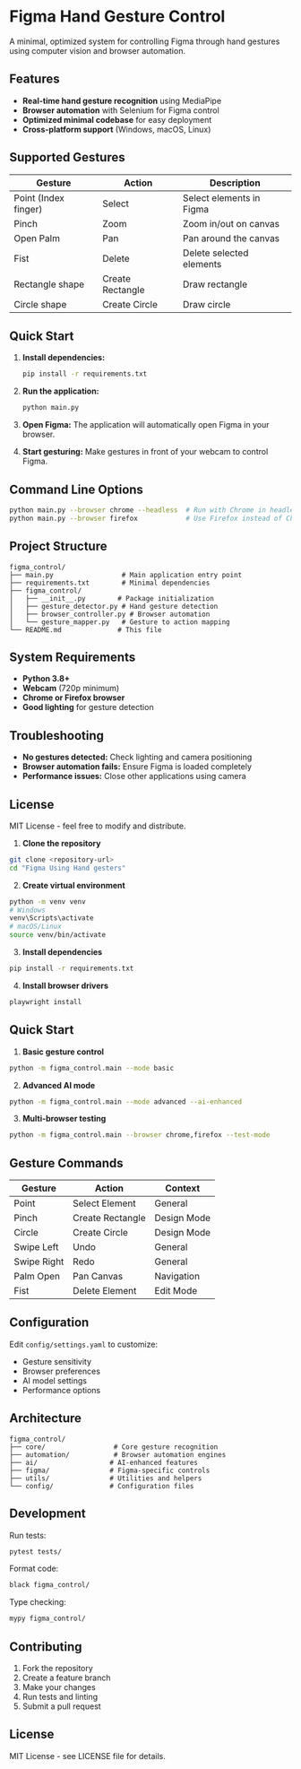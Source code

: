 # Figma Hand Gesture Control

A minimal, optimized system for controlling Figma through hand gestures using computer vision and browser automation.

## Features

- **Real-time hand gesture recognition** using MediaPipe
- **Browser automation** with Selenium for Figma control
- **Optimized minimal codebase** for easy deployment
- **Cross-platform support** (Windows, macOS, Linux)

## Supported Gestures

| Gesture              | Action           | Description              |
| -------------------- | ---------------- | ------------------------ |
| Point (Index finger) | Select           | Select elements in Figma |
| Pinch                | Zoom             | Zoom in/out on canvas    |
| Open Palm            | Pan              | Pan around the canvas    |
| Fist                 | Delete           | Delete selected elements |
| Rectangle shape      | Create Rectangle | Draw rectangle           |
| Circle shape         | Create Circle    | Draw circle              |

## Quick Start

1. **Install dependencies:**

   ```bash
   pip install -r requirements.txt
   ```

2. **Run the application:**

   ```bash
   python main.py
   ```

3. **Open Figma:**
   The application will automatically open Figma in your browser.

4. **Start gesturing:**
   Make gestures in front of your webcam to control Figma.

## Command Line Options

```bash
python main.py --browser chrome --headless  # Run with Chrome in headless mode
python main.py --browser firefox            # Use Firefox instead of Chrome
```

## Project Structure

```
figma_control/
├── main.py                 # Main application entry point
├── requirements.txt        # Minimal dependencies
├── figma_control/
│   ├── __init__.py        # Package initialization
│   ├── gesture_detector.py # Hand gesture detection
│   ├── browser_controller.py # Browser automation
│   └── gesture_mapper.py   # Gesture to action mapping
└── README.md              # This file
```

## System Requirements

- **Python 3.8+**
- **Webcam** (720p minimum)
- **Chrome or Firefox browser**
- **Good lighting** for gesture detection

## Troubleshooting

- **No gestures detected:** Check lighting and camera positioning
- **Browser automation fails:** Ensure Figma is loaded completely
- **Performance issues:** Close other applications using camera

## License

MIT License - feel free to modify and distribute.

1. **Clone the repository**

```bash
git clone <repository-url>
cd "Figma Using Hand gesters"
```

2. **Create virtual environment**

```bash
python -m venv venv
# Windows
venv\Scripts\activate
# macOS/Linux
source venv/bin/activate
```

3. **Install dependencies**

```bash
pip install -r requirements.txt
```

4. **Install browser drivers**

```bash
playwright install
```

## Quick Start

1. **Basic gesture control**

```bash
python -m figma_control.main --mode basic
```

2. **Advanced AI mode**

```bash
python -m figma_control.main --mode advanced --ai-enhanced
```

3. **Multi-browser testing**

```bash
python -m figma_control.main --browser chrome,firefox --test-mode
```

## Gesture Commands

| Gesture     | Action           | Context     |
| ----------- | ---------------- | ----------- |
| Point       | Select Element   | General     |
| Pinch       | Create Rectangle | Design Mode |
| Circle      | Create Circle    | Design Mode |
| Swipe Left  | Undo             | General     |
| Swipe Right | Redo             | General     |
| Palm Open   | Pan Canvas       | Navigation  |
| Fist        | Delete Element   | Edit Mode   |

## Configuration

Edit `config/settings.yaml` to customize:

- Gesture sensitivity
- Browser preferences
- AI model settings
- Performance options

## Architecture

```
figma_control/
├── core/                 # Core gesture recognition
├── automation/           # Browser automation engines
├── ai/                  # AI-enhanced features
├── figma/               # Figma-specific controls
├── utils/               # Utilities and helpers
└── config/              # Configuration files
```

## Development

Run tests:

```bash
pytest tests/
```

Format code:

```bash
black figma_control/
```

Type checking:

```bash
mypy figma_control/
```

## Contributing

1. Fork the repository
2. Create a feature branch
3. Make your changes
4. Run tests and linting
5. Submit a pull request

## License

MIT License - see LICENSE file for details.
